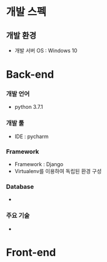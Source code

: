 # 개발 스펙
## 개발 환경
- 개발 서버 OS : Windows 10

# Back-end
### 개발 언어
- python 3.7.1  
### 개발 툴
- IDE : pycharm
### Framework
- Framework : Django
- Virtualenv를 이용하여 독립된 환경 구성
### Database
-
### 주요 기술
- 

# Front-end
